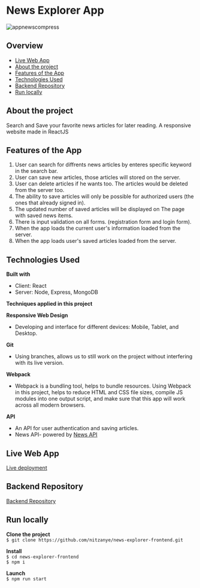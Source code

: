 # News Explorer App 

![appnewscompress](https://user-images.githubusercontent.com/93406243/189202113-cb665b83-96e7-4058-8fbc-e9c9f5177f17.gif)

## Overview

- [Live Web App](https://www.news-nitzan.students.nomoredomainssbs.ru/)
- [About the project](#about-the-project)
- [Features of the App](#features-of-the-app)
- [Technologies Used](#technologies-used)
- [Backend Repository](https://github.com/nitzanye/news-explorer-api)
- [Run locally](#Run-locally)

## About the project
Search and Save your favorite news articles for later reading.
A responsive website made in ReactJS 

## Features of the App

1. User can search for diffrents news articles by enteres specific keyword in the search bar.
2. User can save new articles, those articles will stored on the server.
3. User can delete articles if he wants too. The articles would be deleted from the server too.
4. The ability to save articles will only be possible for authorized users (the ones that already signed in).
5. The updated number of saved articles will be displayed on The page with saved news items.
6. There is input validation on all forms. (registration form and login form).
7. When the app loads the current user's information loaded from the server.
8. When the app loads user's saved articles loaded from the server.


## Technologies Used

**Built with**
- Client: React
- Server: Node, Express, MongoDB

**Techniques applied in this project**

**Responsive Web Design**

- Developing and interface for different devices: Mobile, Tablet, and Desktop.


**Git**

- Using branches, allows us to still work on the project without interfering with its live version.

**Webpack**

- Webpack is a bundling tool, helps to bundle resources.
  Using Webpack in this project, helps to reduce HTML and CSS file sizes, compile JS modules into one output script, and make sure that this app will work across all modern browsers.

**API**

- An API for user authentication and saving articles.
- News API- powered by [News API](https://newsapi.org/)


## Live Web App

[Live deployment](https://www.news-nitzan.students.nomoredomainssbs.ru/)

## Backend Repository

[Backend Repository](https://github.com/nitzanye/news-explorer-api)

## Run locally 

**Clone the project** <br />
````$ git clone https://github.com/nitzanye/news-explorer-frontend.git````

**Install** <br />
````$ cd news-explorer-frontend```` <br />
````$ npm i````

**Launch** <br />
````$ npm run start````
